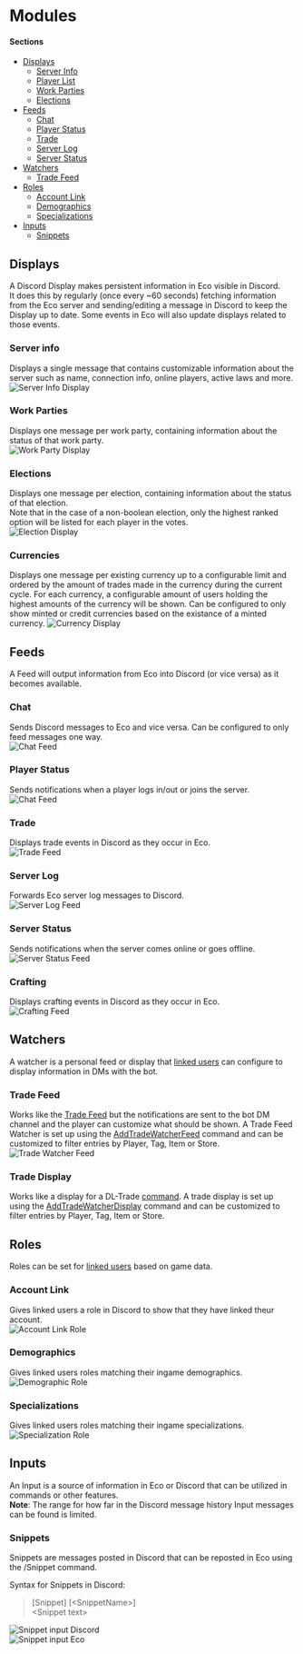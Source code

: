 # Modules

#### Sections
* [Displays](#displays)
	* [Server Info](#server-info)
	* [Player List](#player-list)
	* [Work Parties](#work-parties)
	* [Elections](#elections)
* [Feeds](#feeds)
	* [Chat](#chat)	
	* [Player Status](#player-status)	
	* [Trade](#trade)	
	* [Server Log](#server-log)	
	* [Server Status](#server-status)	
* [Watchers](#watchers)
	* [Trade Feed](#trade-feed)
* [Roles](#roles)
	* [Account Link](#account-link)
	* [Demographics](#demographics)
	* [Specializations](#specializations)
* [Inputs](#inputs)
	* [Snippets](#snippets)

## Displays
A Discord Display makes persistent information in Eco visible in Discord.  
It does this by regularly (once every ~60 seconds) fetching information from the Eco server and sending/editing a message in Discord to keep the Display up to date. Some events in Eco will also update displays related to those events.  

### Server info
Displays a single message that contains customizable information about the server such as name, connection info, online players, active laws and more.  
![Server Info Display](images/features/displays/serverInfo.png)

### Work Parties
Displays one message per work party, containing information about the status of that work party.  
![Work Party Display](images/features/displays/workParty.png)

### Elections
Displays one message per election, containing information about the status of that election.  
Note that in the case of a non-boolean election, only the highest ranked option will be listed for each player in the votes.  
![Election Display](images/features/displays/elections.png)

### Currencies
Displays one message per existing currency up to a configurable limit and ordered by the amount of trades made in the currency during the current cycle.
For each currency, a configurable amount of users holding the highest amounts of the currency will be shown.
Can be configured to only show minted or credit currencies based on the existance of a minted currency.
![Currency Display](images/features/displays/currencies.png)

## Feeds
A Feed will output information from Eco into Discord (or vice versa) as it becomes available.

### Chat
Sends Discord messages to Eco and vice versa. Can be configured to only feed messages one way.  
![Chat Feed](images/features/feeds/chat.png)

### Player Status
Sends notifications when a player logs in/out or joins the server.  
![Chat Feed](images/features/feeds/player_status.png)

### Trade
Displays trade events in Discord as they occur in Eco.  
![Trade Feed](images/features/feeds/trade.png)

### Server Log
Forwards Eco server log messages to Discord.  
![Server Log Feed](images/features/feeds/server_log.png)

### Server Status
Sends notifications when the server comes online or goes offline.  
![Server Status Feed](images/features/feeds/server_status.png)

### Crafting
Displays crafting events in Discord as they occur in Eco.  
![Crafting Feed](images/features/feeds/crafting.png)

## Watchers
A watcher is a personal feed or display that [linked users](AccountLinking.md) can configure to display information in DMs with the bot.  

### Trade Feed
Works like the [Trade Feed](#trade) but the notifications are sent to the bot DM channel and the player can customize what should be shown. A Trade Feed Watcher is set up using the [AddTradeWatcherFeed](Commands.md) command and can be customized to filter entries by Player, Tag, Item or Store.  
![Trade Watcher Feed](images/features/watchers/trade_feed.png)  

### Trade Display
Works like a display for a DL-Trade [command](Commands.md). A trade display is set up using the [AddTradeWatcherDisplay](Commands.md) command and can be customized to filter entries by Player, Tag, Item or Store.  

## Roles
Roles can be set for [linked users](AccountLinking.md) based on game data.  

### Account Link
Gives linked users a role in Discord to show that they have linked theur account.  
![Account Link Role](images/features/roles/account_link.png)  

### Demographics
Gives linked users roles matching their ingame demographics.  
![Demographic Role](images/features/roles/demographic.png)

### Specializations
Gives linked users roles matching their ingame specializations.  
![Specialization Role](images/features/roles/specialization.png)

## Inputs
An Input is a source of information in Eco or Discord that can be utilized in commands or other features.  
**Note**: The range for how far in the Discord message history Input messages can be found is limited.  

### Snippets
Snippets are messages posted in Discord that can be reposted in Eco using the /Snippet command.  

Syntax for Snippets in Discord:  
> [Snippet] [\<SnippetName\>]  
> \<Snippet text>  

![Snippet input Discord](images/features/inputs/snippet1.png)  
![Snippet input Eco](images/features/inputs/snippet2.png)  
